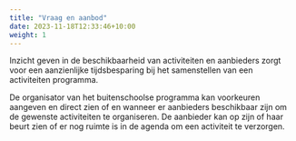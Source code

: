 ```yaml
---
title: "Vraag en aanbod"
date: 2023-11-18T12:33:46+10:00
weight: 1
---
```


Inzicht geven in de beschikbaarheid van activiteiten en aanbieders zorgt voor een aanzienlijke tijdsbesparing bij het samenstellen van een activiteiten programma.

De organisator van het buitenschoolse programma kan voorkeuren aangeven en direct zien of en wanneer er aanbieders beschikbaar zijn om de gewenste activiteiten te organiseren. De aanbieder kan op zijn of haar beurt zien of er nog ruimte is in de agenda om een activiteit te verzorgen.
